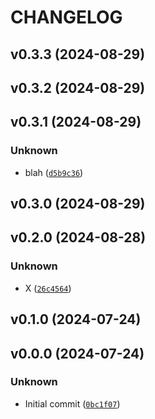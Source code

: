 # CHANGELOG

## v0.3.3 (2024-08-29)

## v0.3.2 (2024-08-29)

## v0.3.1 (2024-08-29)

### Unknown

* blah ([`d5b9c36`](https://github.com/prongs/simple-python-test/commit/d5b9c36df6dcbf08a4e1e469c74df0a2c23a97b3))

## v0.3.0 (2024-08-29)

## v0.2.0 (2024-08-28)

### Unknown

* X ([`26c4564`](https://github.com/prongs/simple-python-test/commit/26c45640419116ea34a9688eb2d7672a37d2dabe))

## v0.1.0 (2024-07-24)

## v0.0.0 (2024-07-24)

### Unknown

* Initial commit ([`0bc1f07`](https://github.com/prongs/simple-python-test/commit/0bc1f077e4f59e8b60e913f8231e05aa52d6d543))
